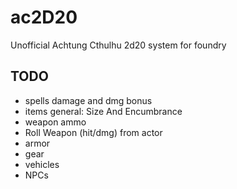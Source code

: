 # ac2D20
Unofficial Achtung Cthulhu 2d20 system for foundry

## TODO
- spells damage and dmg bonus
- items general: Size And Encumbrance
- weapon ammo
- Roll Weapon (hit/dmg) from actor
- armor
- gear
- vehicles
- NPCs
